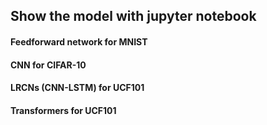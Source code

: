## Show the model with jupyter notebook

#### Feedforward network for MNIST   

#### CNN for CIFAR-10    

#### LRCNs (CNN-LSTM) for UCF101    

#### Transformers for UCF101    
